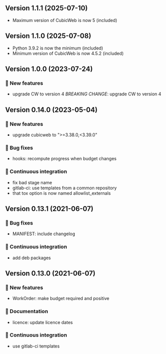 ## Version 1.1.1 (2025-07-10)

- Maximum version of CubicWeb is now 5 (included)

## Version 1.1.0 (2025-07-08)

- Python 3.9.2 is now the minimum (included)
- Minimum version of CubicWeb is now 4.5.2 (included)

## Version 1.0.0 (2023-07-24)
### 🎉 New features

- upgrade CW to version 4
  *BREAKING CHANGE*: upgrade CW to version 4

## Version 0.14.0 (2023-05-04)
### 🎉 New features

- upgrade cubicweb to ">=3.38.0,<3.39.0"

### 👷 Bug fixes

- hooks: recompute progress when budget changes

### 🤖 Continuous integration

- fix bad stage name
- gitlab-ci: use templates from a common repository
- that tox option is now named allowlist_externals

## Version 0.13.1 (2021-06-07)
### 👷 Bug fixes

- MANIFEST: include changelog

### 🤖 Continuous integration

- add deb packages

## Version 0.13.0 (2021-06-07)
### 🎉 New features

- WorkOrder: make budget required and positive

### 📝 Documentation

- licence: update licence dates

### 🤖 Continuous integration

- use gitlab-ci templates